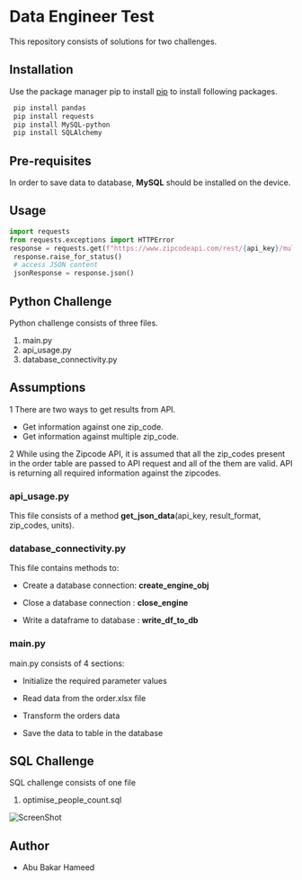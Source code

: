 # Data Engineer Test

This repository consists of solutions for two challenges. 

## Installation 
Use the package manager pip to install [pip](https://pip.pypa.io/en/stable/) to install following packages.

```bash
 pip install pandas
 pip install requests
 pip install MySQL-python
 pip install SQLAlchemy
```
## Pre-requisites
In order to save data to database, **MySQL** should be installed on the device.   

## Usage

```python
import requests
from requests.exceptions import HTTPError
response = requests.get(f"https://www.zipcodeapi.com/rest/{api_key}/multi-info.json/{zip_codes}/{units}")
 response.raise_for_status()
 # access JSON content
 jsonResponse = response.json()
```

## Python Challenge
Python challenge consists of three files.

1. main.py
2. api_usage.py
3. database_connectivity.py
## Assumptions
1 There are two ways to get results from API. 
  * Get information against one zip_code.
  * Get information against multiple zip_code.
  
2 While using the Zipcode API, it is assumed that all the zip_codes present in the order table are passed to API request and all of the them are valid. API is returning all required information against the zipcodes. 


### api_usage.py
This file consists of a method **get_json_data**(api_key, result_format, zip_codes, units).

### database_connectivity.py
This file contains methods to: 

* Create a database connection: **create_engine_obj**

* Close a database connection : **close_engine**

* Write a dataframe to database : **write_df_to_db**
### main.py
main.py consists of 4 sections: 

* Initialize the required parameter values 

* Read data from the order.xlsx file

* Transform the orders data  

* Save the data to table in the database
 
## SQL Challenge
SQL challenge consists of one file

1. optimise_people_count.sql

![ScreenShot](https://github.com/abuabakr4rana/WefoxGroup_Task})


## Author

* Abu Bakar Hameed
